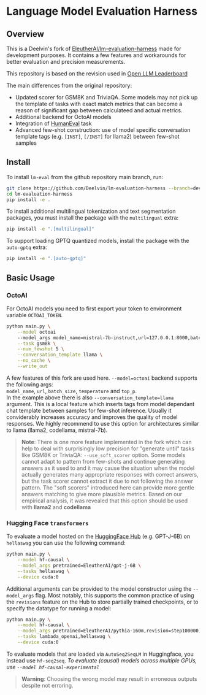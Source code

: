 # Language Model Evaluation Harness

## Overview

This is a Deelvin's fork of [EleutherAI/lm-evaluation-harness](https://github.com/EleutherAI/lm-evaluation-harness) made for development purposes. It contains a few features and workarounds for better evaluation and precision measurements.  
  
This repository is based on the revision used in [Open LLM Leaderboard](https://huggingface.co/spaces/HuggingFaceH4/open_llm_leaderboard)
  
The main differences from the original repository:  
- Updated scorer for GSM8K and TriviaQA. Some models may not pick up the template of tasks with exact match metrics that can become a reason of significant gap between calculateed and actual metrics.  
- Additional backend for OctoAI models  
- Integration of [HumanEval](https://github.com/openai/human-eval) task  
- Advanced few-shot construction: use of model specific conversation template tags (e.g. `[INST]`, `[/INST]` for llama2) between few-shot samples

## Install

To install `lm-eval` from the github repository main branch, run:

```bash
git clone https://github.com/Deelvin/lm-evaluation-harness --branch=develop-hf
cd lm-evaluation-harness
pip install -e .
```

To install additional multilingual tokenization and text segmentation packages, you must install the package with the `multilingual` extra:

```bash
pip install -e ".[multilingual]"
```

To support loading GPTQ quantized models, install the package with the `auto-gptq` extra:

```bash
pip install -e ".[auto-gptq]"
```

## Basic Usage

### OctoAI

For OctoAI models you need to first export your token to environment variable `OCTOAI_TOKEN`. 

```bash
python main.py \
    --model octoai
    --model_args model_name=mistral-7b-instruct,url=127.0.0.1:8000,batch_size=16 \
    --task gsm8k \
    --num_fewshot 5 \
    --conversation_template llama \
    --no_cache \
    --write_out
```
A few features of this fork are used here. `--model=octoai` backend supports the following args:  
`model_name`, `url`, `batch_size`, `temperature` and `top_p`.  
In the example above there is also `--conversation_template=llama` argument. This is a local feature which inserts tags from model dependant chat template between samples for few-shot inference. Usually it conviderably increases accuracy and improves the quality of model responses. We highly recommend to use this option for architectures similar to llama (llama2, codellama, mistral-7b).  

>**Note**: There is one more feature implemented in the fork which can help to deal with surprisingly low precision for "generate until" tasks like GSM8K or TriviaQA: `--use_soft_scorer` option. Some models cannot adapt to pattern from few-shots and continue generating answers as it used to and it may cause the situation when the model actually generates many appropriate responses with correct answers, but the task scorer cannot extract it due to not following the answer pattern. The "soft scorers" introduced here can provide more gentle answers matching to give more plausible metrics. Based on our empirical analysis, it was revealed that this option should be used with **llama2** and **codellama**


### Hugging Face `transformers`

To evaluate a model hosted on the [HuggingFace Hub](https://huggingface.co/models) (e.g. GPT-J-6B) on `hellaswag` you can use the following command:


```bash
python main.py \
    --model hf-causal \
    --model_args pretrained=EleutherAI/gpt-j-6B \
    --tasks hellaswag \
    --device cuda:0
```

Additional arguments can be provided to the model constructor using the `--model_args` flag. Most notably, this supports the common practice of using the `revisions` feature on the Hub to store partially trained checkpoints, or to specify the datatype for running a model:

```bash
python main.py \
    --model hf-causal \
    --model_args pretrained=EleutherAI/pythia-160m,revision=step100000,dtype="float" \
    --tasks lambada_openai,hellaswag \
    --device cuda:0
```

To evaluate models that are loaded via `AutoSeq2SeqLM` in Huggingface, you instead use `hf-seq2seq`. *To evaluate (causal) models across multiple GPUs, use `--model hf-causal-experimental`*

> **Warning**: Choosing the wrong model may result in erroneous outputs despite not erroring.